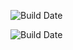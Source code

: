 ![Build Date](https://img.shields.io/badge/编译日期-2025--09--10-brightgreen)

 ![Build Date](https://img.shields.io/badge/编译日期-2025--09--11_04:22:22-brightgreen)